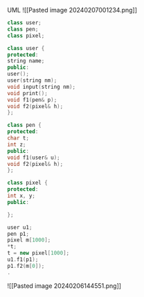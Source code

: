 UML
![[Pasted image 20240207001234.png]]
```cpp
class user;
class pen;
class pixel;

class user {
protected:
string name;
public:
user();
user(string nm);
void input(string nm);
void print();
void f1(pen& p);
void f2(pixel& h);
};

class pen {
protected:
char t;
int z;
public:
void f1(user& u);
void f2(pixel& h);
};

class pixel {
protected:
int x, y;
public:

};

user u1;
pen p1;
pixel m[1000];
*t;
t = new pixel[1000];
u1.f1(p1);
p1.f2(m[0]);
.
```
![[Pasted image 20240206144551.png]]
